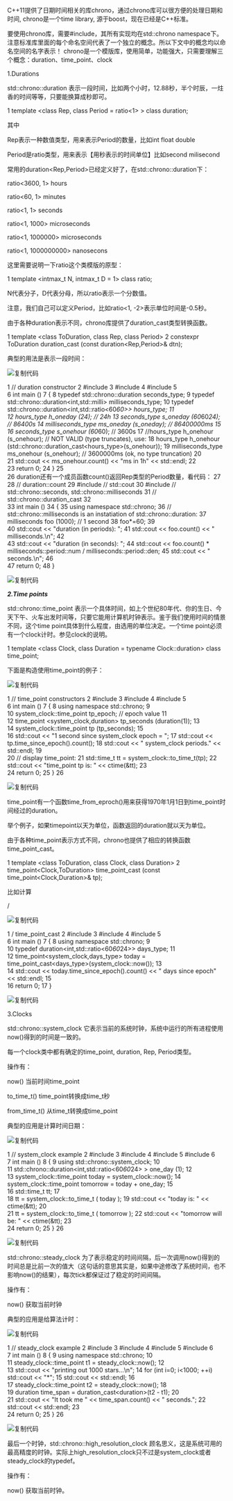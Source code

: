 C++11提供了日期时间相关的库chrono，通过chrono库可以很方便的处理日期和时间, chrono是一个time library, 源于boost，现在已经是C++标准。

要使用chrono库，需要#include<chrono>，其所有实现均在std::chrono namespace下。注意标准库里面的每个命名空间代表了一个独立的概念。所以下文中的概念均以命名空间的名字表示！ chrono是一个模版库，使用简单，功能强大，只需要理解三个概念：duration、time_point、clock

1.Durations

std::chrono::duration 表示一段时间，比如两个小时，12.88秒，半个时辰，一炷香的时间等等，只要能换算成秒即可。

1 template <class Rep, class Period = ratio<1> > class duration;

其中

Rep表示一种数值类型，用来表示Period的数量，比如int float double

Period是ratio类型，用来表示【用秒表示的时间单位】比如second milisecond

常用的duration<Rep,Period>已经定义好了，在std::chrono::duration下：

ratio<3600, 1>  hours

ratio<60, 1>  minutes

ratio<1, 1>  seconds

ratio<1, 1000>  microseconds

ratio<1, 1000000>  microseconds

ratio<1, 1000000000> nanosecons

这里需要说明一下ratio这个类模版的原型：

1 template <intmax_t N, intmax_t D = 1> class ratio;

N代表分子，D代表分母，所以ratio表示一个分数值。

注意，我们自己可以定义Period，比如ratio<1, -2>表示单位时间是-0.5秒。

由于各种duration表示不同，chrono库提供了duration_cast类型转换函数。

1 template <class ToDuration, class Rep, class Period>
2   constexpr ToDuration duration_cast (const duration<Rep,Period>& dtn);

典型的用法是表示一段时间：

![复制代码](https://assets.cnblogs.com/images/copycode.gif)

 1 // duration constructor
 2 #include <iostream>
 3 #include <ratio>
 4 #include <chrono>
 5  
 6 int main () 7 {
 8   typedef std::chrono::duration<int> seconds_type; 9   typedef std::chrono::duration<int,std::milli> milliseconds_type; 10   typedef std::chrono::duration<int,std::ratio<60*60>> hours_type; 11  
12   hours_type h_oneday (24);                  // 24h
13   seconds_type s_oneday (60*60*24);          // 86400s
14   milliseconds_type ms_oneday (s_oneday);    // 86400000ms
15  
16   seconds_type s_onehour (60*60);            // 3600s 17 //hours_type h_onehour (s_onehour); // NOT VALID (type truncates), use:
18   hours_type h_onehour (std::chrono::duration_cast<hours_type>(s_onehour)); 19   milliseconds_type ms_onehour (s_onehour);  // 3600000ms (ok, no type truncation)
20  
21   std::cout << ms_onehour.count() << "ms in 1h" << std::endl; 22  
23   return 0; 24 } 25  
26 duration还有一个成员函数count()返回Rep类型的Period数量，看代码： 27 
28 // duration::count
29 #include <iostream>     // std::cout
30 #include <chrono>       // std::chrono::seconds, std::chrono::milliseconds 31                         // std::chrono::duration_cast
32  
33 int main () 34 { 35   using namespace std::chrono; 36   // std::chrono::milliseconds is an instatiation of std::chrono::duration:
37   milliseconds foo (1000); // 1 second
38   foo*=60; 39  
40   std::cout << "duration (in periods): "; 41   std::cout << foo.count() << " milliseconds.\n"; 42  
43   std::cout << "duration (in seconds): "; 44   std::cout << foo.count() * milliseconds::period::num / milliseconds::period::den; 45   std::cout << " seconds.\n"; 46  
47   return 0; 48 }

![复制代码](https://assets.cnblogs.com/images/copycode.gif)

**_2.Time points_**

std::chrono::time_point 表示一个具体时间，如上个世纪80年代、你的生日、今天下午、火车出发时间等，只要它能用计算机时钟表示。鉴于我们使用时间的情景不同，这个time point具体到什么程度，由选用的单位决定。一个time point必须有一个clock计时。参见clock的说明。

1 template <class Clock, class Duration = typename Clock::duration>  class time_point;

下面是构造使用time_point的例子：

![复制代码](https://assets.cnblogs.com/images/copycode.gif)

 1 // time_point constructors
 2 #include <iostream>
 3 #include <chrono>
 4 #include <ctime>
 5  
 6 int main () 7 {
 8   using namespace std::chrono; 9  
10   system_clock::time_point tp_epoch;    // epoch value
11  
12   time_point <system_clock,duration<int>> tp_seconds (duration<int>(1)); 13  
14 system_clock::time_point tp (tp_seconds); 15  
16   std::cout << "1 second since system_clock epoch = "; 17   std::cout << tp.time_since_epoch().count(); 18   std::cout << " system_clock periods." << std::endl; 19  
20   // display time_point:
21   std::time_t tt = system_clock::to_time_t(tp); 22   std::cout << "time_point tp is: " << ctime(&tt); 23  
24   return 0; 25 } 26  

![复制代码](https://assets.cnblogs.com/images/copycode.gif)

time_point有一个函数time_from_eproch()用来获得1970年1月1日到time_point时间经过的duration。

举个例子，如果timepoint以天为单位，函数返回的duration就以天为单位。

由于各种time_point表示方式不同，chrono也提供了相应的转换函数 time_point_cast。

1 template <class ToDuration, class Clock, class Duration>
2   time_point<Clock,ToDuration> time_point_cast (const time_point<Clock,Duration>& tp);

比如计算

/

![复制代码](https://assets.cnblogs.com/images/copycode.gif)

 1 / time_point_cast 2 #include <iostream>
 3 #include <ratio>
 4 #include <chrono>
 5  
 6 int main () 7 {
 8   using namespace std::chrono; 9  
10   typedef duration<int,std::ratio<60*60*24>> days_type; 11  
12   time_point<system_clock,days_type> today = time_point_cast<days_type>(system_clock::now()); 13  
14   std::cout << today.time_since_epoch().count() << " days since epoch" << std::endl; 15  
16   return 0; 17 }

![复制代码](https://assets.cnblogs.com/images/copycode.gif)

3.Clocks

std::chrono::system_clock 它表示当前的系统时钟，系统中运行的所有进程使用now()得到的时间是一致的。

每一个clock类中都有确定的time_point, duration, Rep, Period类型。

操作有：

now() 当前时间time_point

to_time_t() time_point转换成time_t秒

from_time_t() 从time_t转换成time_point

典型的应用是计算时间日期：

  

![复制代码](https://assets.cnblogs.com/images/copycode.gif)

 1 // system_clock example
 2 #include <iostream>
 3 #include <ctime>
 4 #include <ratio>
 5 #include <chrono>
 6  
 7 int main () 8 {
 9   using std::chrono::system_clock; 10  
11   std::chrono::duration<int,std::ratio<60*60*24> > one_day (1); 12  
13   system_clock::time_point today = system_clock::now(); 14   system_clock::time_point tomorrow = today + one_day; 15  
16 std::time_t tt; 17  
18   tt = system_clock::to_time_t ( today ); 19   std::cout << "today is: " << ctime(&tt); 20  
21   tt = system_clock::to_time_t ( tomorrow ); 22   std::cout << "tomorrow will be: " << ctime(&tt); 23  
24   return 0; 25 } 26  

![复制代码](https://assets.cnblogs.com/images/copycode.gif)

std::chrono::steady_clock 为了表示稳定的时间间隔，后一次调用now()得到的时间总是比前一次的值大（这句话的意思其实是，如果中途修改了系统时间，也不影响now()的结果），每次tick都保证过了稳定的时间间隔。

操作有：

now() 获取当前时钟

典型的应用是给算法计时：

![复制代码](https://assets.cnblogs.com/images/copycode.gif)

 1 // steady_clock example
 2 #include <iostream>
 3 #include <ctime>
 4 #include <ratio>
 5 #include <chrono>
 6  
 7 int main () 8 {
 9   using namespace std::chrono; 10  
11   steady_clock::time_point t1 = steady_clock::now(); 12  
13   std::cout << "printing out 1000 stars...\n"; 14   for (int i=0; i<1000; ++i) std::cout << "*"; 15   std::cout << std::endl; 16  
17   steady_clock::time_point t2 = steady_clock::now(); 18  
19   duration<double> time_span = duration_cast<duration<double>>(t2 - t1); 20  
21   std::cout << "It took me " << time_span.count() << " seconds."; 22   std::cout << std::endl; 23  
24   return 0; 25 } 26  

![复制代码](https://assets.cnblogs.com/images/copycode.gif)

最后一个时钟，std::chrono::high_resolution_clock 顾名思义，这是系统可用的最高精度的时钟。实际上high_resolution_clock只不过是system_clock或者steady_clock的typedef。

操作有：

now() 获取当前时钟。
<!--stackedit_data:
eyJoaXN0b3J5IjpbMTEwMzMyMjUzOV19
-->